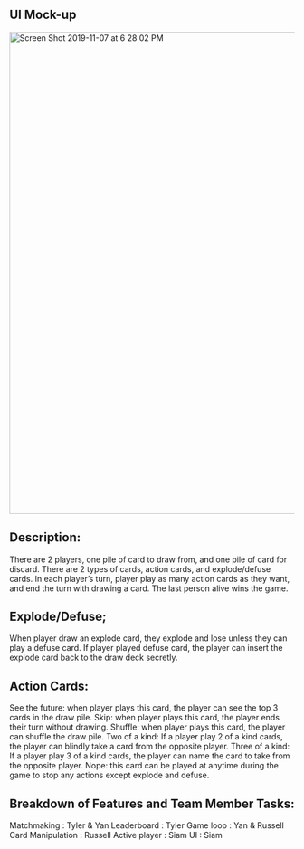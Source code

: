 ## UI Mock-up
<img width="852" alt="Screen Shot 2019-11-07 at 6 28 02 PM" src="https://user-images.githubusercontent.com/23036145/68445448-d3494680-018e-11ea-9423-e24a06c7ac79.png">

## Description:
There are 2 players, one pile of card to draw from, and one pile of card for discard.
There are 2 types of cards, action cards, and explode/defuse cards.
In each player’s turn, player play as many action cards as they want, and end the turn with drawing a card.
The last person alive wins the game.

## Explode/Defuse;
When player draw an explode card, they explode and lose unless they can play a defuse card. If player played defuse card, the player can insert the explode card back to the draw deck secretly. 

## Action Cards:
See the future: when player plays this card, the player can see the top 3 cards in the draw pile.
Skip: when player plays this card, the player ends their turn without drawing.
Shuffle: when player plays this card, the player can shuffle the draw pile.
Two of a kind: If a player play 2 of a kind cards, the player can blindly take a card from the opposite player.
Three of a kind: If a player play 3 of a kind cards, the player can name the card to take from the opposite player.
Nope: this card can be played at anytime during the game to stop any actions except explode and defuse.

## Breakdown of Features and Team Member Tasks:
Matchmaking  :  Tyler &  Yan
Leaderboard  :  Tyler 
Game loop  :  Yan &  Russell
Card Manipulation  :  Russell
Active player  :  Siam
UI  :  Siam           



